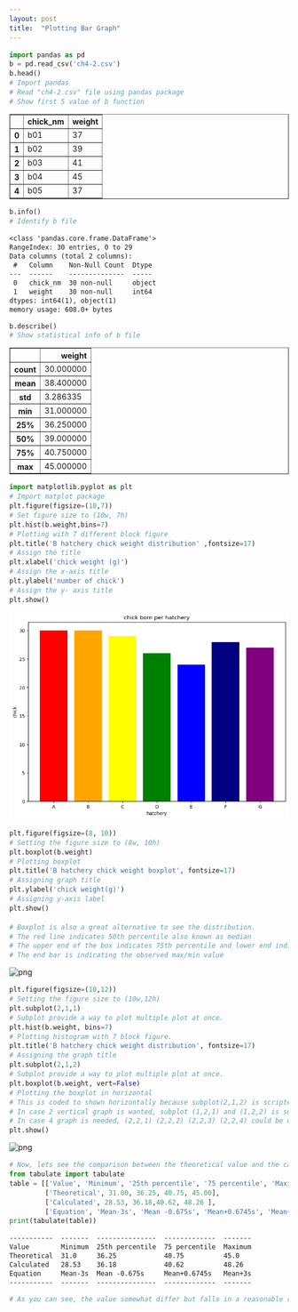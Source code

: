 ```yaml
---
layout: post
title:  "Plotting Bar Graph"
---
```


```python
import pandas as pd
b = pd.read_csv('ch4-2.csv')
b.head()
# Import pandas
# Read "ch4-2.csv" file using pandas package
# Show first 5 value of b function
```




<div>
<style scoped>
    .dataframe tbody tr th:only-of-type {
        vertical-align: middle;
    }

    .dataframe tbody tr th {
        vertical-align: top;
    }

    .dataframe thead th {
        text-align: right;
    }
</style>
<table border="1" class="dataframe">
  <thead>
    <tr style="text-align: right;">
      <th></th>
      <th>chick_nm</th>
      <th>weight</th>
    </tr>
  </thead>
  <tbody>
    <tr>
      <th>0</th>
      <td>b01</td>
      <td>37</td>
    </tr>
    <tr>
      <th>1</th>
      <td>b02</td>
      <td>39</td>
    </tr>
    <tr>
      <th>2</th>
      <td>b03</td>
      <td>41</td>
    </tr>
    <tr>
      <th>3</th>
      <td>b04</td>
      <td>45</td>
    </tr>
    <tr>
      <th>4</th>
      <td>b05</td>
      <td>37</td>
    </tr>
  </tbody>
</table>
</div>




```python
b.info()
# Identify b file
```

    <class 'pandas.core.frame.DataFrame'>
    RangeIndex: 30 entries, 0 to 29
    Data columns (total 2 columns):
     #   Column    Non-Null Count  Dtype 
    ---  ------    --------------  ----- 
     0   chick_nm  30 non-null     object
     1   weight    30 non-null     int64 
    dtypes: int64(1), object(1)
    memory usage: 608.0+ bytes



```python
b.describe()
# Show statistical info of b file
```




<div>
<style scoped>
    .dataframe tbody tr th:only-of-type {
        vertical-align: middle;
    }

    .dataframe tbody tr th {
        vertical-align: top;
    }

    .dataframe thead th {
        text-align: right;
    }
</style>
<table border="1" class="dataframe">
  <thead>
    <tr style="text-align: right;">
      <th></th>
      <th>weight</th>
    </tr>
  </thead>
  <tbody>
    <tr>
      <th>count</th>
      <td>30.000000</td>
    </tr>
    <tr>
      <th>mean</th>
      <td>38.400000</td>
    </tr>
    <tr>
      <th>std</th>
      <td>3.286335</td>
    </tr>
    <tr>
      <th>min</th>
      <td>31.000000</td>
    </tr>
    <tr>
      <th>25%</th>
      <td>36.250000</td>
    </tr>
    <tr>
      <th>50%</th>
      <td>39.000000</td>
    </tr>
    <tr>
      <th>75%</th>
      <td>40.750000</td>
    </tr>
    <tr>
      <th>max</th>
      <td>45.000000</td>
    </tr>
  </tbody>
</table>
</div>




```python
import matplotlib.pyplot as plt
# Import matplot package
plt.figure(figsize=(10,7))
# Set figure size to (10w, 7h)
plt.hist(b.weight,bins=7)
# Plotting with 7 different block figure
plt.title('B hatchery chick weight distribution' ,fontsize=17)
# Assign the title
plt.xlabel('chick weight (g)')
# Assign the x-axis title
plt.ylabel('number of chick')
# Assign the y- axis title
plt.show()
```


    
![png](output_3_0.png)
    



```python
plt.figure(figsize=(8, 10))
# Setting the figure size to (8w, 10h)
plt.boxplot(b.weight)
# Plotting boxplot
plt.title('B hatchery chick weight boxplot', fontsize=17)
# Assigning graph title
plt.ylabel('chick weight(g)')
# Assigning y-axis label
plt.show()

# Boxplot is also a great alternative to see the distribution.
# The red line indicates 50th percentile also known as median
# The upper end of the box indicates 75th percentile and lower end indicates 25th percentile
# The end bar is indicating the observed max/min value
```


    
![png](output_4_0.png)
    



```python
plt.figure(figsize=(10,12))
# Setting the figure size to (10w,12h)
plt.subplot(2,1,1)
# Subplot provide a way to plot multiple plot at once.
plt.hist(b.weight, bins=7)
# Plotting histogram with 7 block figure.
plt.title('B hatchery chick weight distribution', fontsize=17)
# Assigning the graph title
plt.subplot(2,1,2)
# Subplot provide a way to plot multiple plot at once.
plt.boxplot(b.weight, vert=False)
# Plotting the boxplot in horizontal
# This is coded to shown horizontally because subplot(2,1,2) is scripted for two horizontal graph.
# In case 2 vertical graph is wanted, subplot (1,2,1) and (1,2,2) is suitable
# In case 4 graph is needed, (2,2,1) (2,2,2) (2,2,3) (2,2,4) could be used respectively.
plt.show()
```


    
![png](output_5_0.png)
    



```python
# Now, lets see the comparison between the theoretical value and the calculated value.
from tabulate import tabulate
table = [['Value', 'Minimum', '25th percentile', '75 percentile', 'Maximum'], 
         ['Theoretical', 31.00, 36.25, 40.75, 45.00],
         ['Calculated', 28.53, 36.18,40.62, 48.26 ], 
         ['Equation', 'Mean-3s', 'Mean -0.675s', 'Mean+0.6745s', 'Mean+3s']]
print(tabulate(table))
```

    -----------  -------  ---------------  -------------  -------
    Value        Minimum  25th percentile  75 percentile  Maximum
    Theoretical  31.0     36.25            40.75          45.0
    Calculated   28.53    36.18            40.62          48.26
    Equation     Mean-3s  Mean -0.675s     Mean+0.6745s   Mean+3s
    -----------  -------  ---------------  -------------  -------



```python
# As you can see, the value somewhat differ but falls in a reasonable range. 
```

